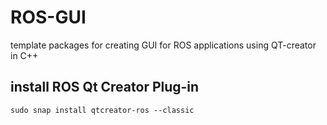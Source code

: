# ROS-GUI
template packages for creating GUI for ROS applications using QT-creator in C++

## install ROS Qt Creator Plug-in

```
sudo snap install qtcreator-ros --classic
```
